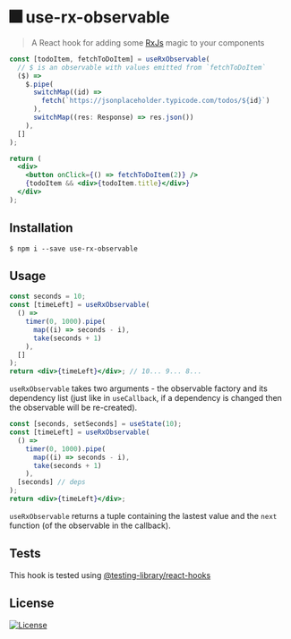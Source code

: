 # 🎆 use-rx-observable

> A React hook for adding some [RxJs](https://github.com/ReactiveX/rxjs) magic to your components

```jsx
const [todoItem, fetchToDoItem] = useRxObservable(
  // $ is an observable with values emitted from `fetchToDoItem`
  ($) =>
    $.pipe(
      switchMap((id) =>
        fetch(`https://jsonplaceholder.typicode.com/todos/${id}`)
      ),
      switchMap((res: Response) => res.json())
    ),
  []
);

return (
  <div>
    <button onClick={() => fetchToDoItem(2)} />
    {todoItem && <div>{todoItem.title}</div>}
  </div>
);
```

## Installation

```shell
$ npm i --save use-rx-observable
```

## Usage

```jsx
const seconds = 10;
const [timeLeft] = useRxObservable(
  () =>
    timer(0, 1000).pipe(
      map((i) => seconds - i),
      take(seconds + 1)
    ),
  []
);
return <div>{timeLeft}</div>; // 10... 9... 8...
```

`useRxObservable` takes two arguments - the observable factory and its dependency list (just like in `useCallback`, if a dependency is changed then the observable will be re-created).

```jsx
const [seconds, setSeconds] = useState(10);
const [timeLeft] = useRxObservable(
  () =>
    timer(0, 1000).pipe(
      map((i) => seconds - i),
      take(seconds + 1)
    ),
  [seconds] // deps
);
return <div>{timeLeft}</div>;
```

`useRxObservable` returns a tuple containing the lastest value and the `next` function (of the observable in the callback).

## Tests

This hook is tested using [@testing-library/react-hooks](https://github.com/testing-library/react-hooks-testing-library)

## License

[![License](http://img.shields.io/:license-mit-blue.svg?style=flat-square)](http://badges.mit-license.org)
